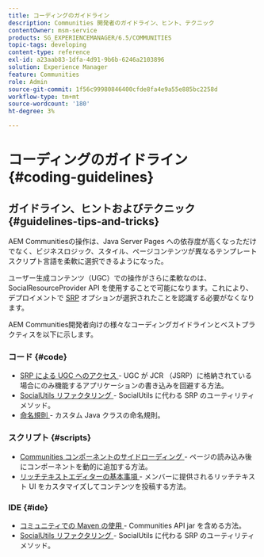 ```yaml
---
title: コーディングのガイドライン
description: Communities 開発者のガイドライン、ヒント、テクニック
contentOwner: msm-service
products: SG_EXPERIENCEMANAGER/6.5/COMMUNITIES
topic-tags: developing
content-type: reference
exl-id: a23aab83-1dfa-4d91-9b6b-6246a2103896
solution: Experience Manager
feature: Communities
role: Admin
source-git-commit: 1f56c99980846400cfde8fa4e9a55e885bc2258d
workflow-type: tm+mt
source-wordcount: '180'
ht-degree: 3%

---
```


# コーディングのガイドライン {#coding-guidelines}

## ガイドライン、ヒントおよびテクニック {#guidelines-tips-and-tricks}

AEM Communitiesの操作は、Java Server Pages への依存度が高くなっただけでなく、ビジネスロジック、スタイル、ページコンテンツが異なるテンプレートスクリプト言語を柔軟に選択できるようになった。

ユーザー生成コンテンツ（UGC）での操作がさらに柔軟なのは、SocialResourceProvider API を使用することで可能になります。これにより、デプロイメントで [SRP](srp.md) オプションが選択されたことを認識する必要がなくなります。

AEM Communities開発者向けの様々なコーディングガイドラインとベストプラクティスを以下に示します。

### コード {#code}

* [SRP による UGC へのアクセス ](accessing-ugc-with-srp.md) - UGC が JCR （JSRP）に格納されている場合にのみ機能するアプリケーションの書き込みを回避する方法。
* [SocialUtils リファクタリング ](socialutils.md) - SocialUtils に代わる SRP のユーティリティメソッド。
* [ 命名規則 ](naming-conventions.md) - カスタム Java クラスの命名規則。

### スクリプト {#scripts}

* [Communities コンポーネントのサイドローディング ](sideloading.md) - ページの読み込み後にコンポーネントを動的に追加する方法。
* [ リッチテキストエディターの基本事項 ](rte.md) - メンバーに提供されるリッチテキスト UI をカスタマイズしてコンテンツを投稿する方法。

### IDE {#ide}

* [ コミュニティでの Maven の使用 ](maven.md) - Communities API jar を含める方法。
* [SocialUtils リファクタリング ](socialutils.md) - SocialUtils に代わる SRP のユーティリティメソッド。
